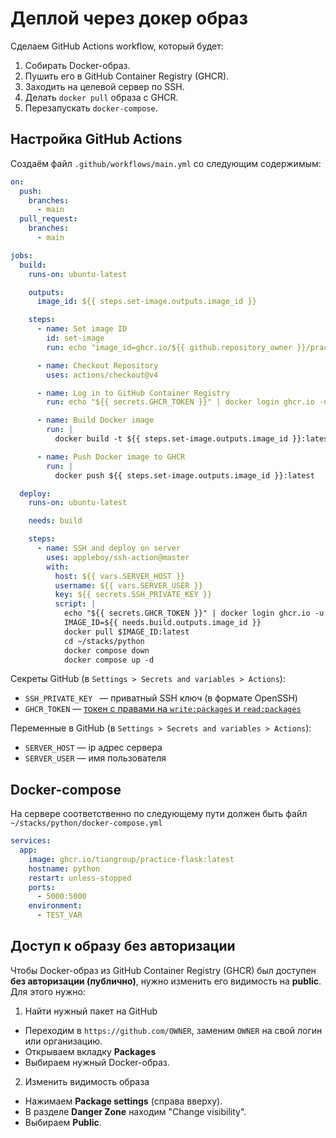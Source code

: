 # Деплой через докер образ

Сделаем GitHub Actions workflow, который будет:

1. Собирать Docker-образ.
2. Пушить его в GitHub Container Registry (GHCR).
3. Заходить на целевой сервер по SSH.
4. Делать `docker pull` образа с GHCR.
5. Перезапускать `docker-compose`.

## Настройка GitHub Actions

Создаём файл `.github/workflows/main.yml` со следующим содержимым:

```yaml
on:
  push:
    branches:
      - main
  pull_request:
    branches:
      - main

jobs:
  build:
    runs-on: ubuntu-latest

    outputs:
      image_id: ${{ steps.set-image.outputs.image_id }}

    steps:
      - name: Set image ID
        id: set-image
        run: echo "image_id=ghcr.io/${{ github.repository_owner }}/practice-flask" >> "$GITHUB_OUTPUT"

      - name: Checkout Repository
        uses: actions/checkout@v4

      - name: Log in to GitHub Container Registry
        run: echo "${{ secrets.GHCR_TOKEN }}" | docker login ghcr.io -u ${{ github.actor }} --password-stdin

      - name: Build Docker image
        run: |
          docker build -t ${{ steps.set-image.outputs.image_id }}:latest .

      - name: Push Docker image to GHCR
        run: |
          docker push ${{ steps.set-image.outputs.image_id }}:latest

  deploy:
    runs-on: ubuntu-latest

    needs: build

    steps:
      - name: SSH and deploy on server
        uses: appleboy/ssh-action@master
        with:
          host: ${{ vars.SERVER_HOST }}
          username: ${{ vars.SERVER_USER }}
          key: ${{ secrets.SSH_PRIVATE_KEY }}
          script: |
            echo "${{ secrets.GHCR_TOKEN }}" | docker login ghcr.io -u ${{ github.actor }} --password-stdin
            IMAGE_ID=${{ needs.build.outputs.image_id }}
            docker pull $IMAGE_ID:latest
            cd ~/stacks/python
            docker compose down
            docker compose up -d
```

Секреты GitHub (в `Settings > Secrets and variables > Actions`):

- `SSH_PRIVATE_KEY ` — приватный SSH ключ (в формате OpenSSH)
- `GHCR_TOKEN` — [токен с правами на `write:packages` и `read:packages`](https://github.com/settings/tokens)

Переменные в GitHub (в `Settings > Secrets and variables > Actions`):

- `SERVER_HOST` — ip адрес сервера
- `SERVER_USER` — имя пользователя

## Docker-compose

На сервере соответственно по следующему пути должен быть файл `~/stacks/python/docker-compose.yml`

```yaml
services:
  app:
    image: ghcr.io/tiangroup/practice-flask:latest
    hostname: python
    restart: unless-stopped
    ports:
      - 5000:5000
    environment:
      - TEST_VAR
```

## Доступ к образу без авторизации

Чтобы Docker-образ из GitHub Container Registry (GHCR) был доступен **без авторизации (публично)**, нужно изменить его видимость на **public**. Для этого нужно:

1. Найти нужный пакет на GitHub

- Переходим в `https://github.com/OWNER`, заменим `OWNER` на свой логин или организацию.
- Открываем вкладку **Packages** 
- Выбираем нужный Docker-образ.

2. Изменить видимость образа

- Нажимаем **Package settings** (справа вверху).
- В разделе **Danger Zone** находим "Change visibility".
- Выбираем **Public**.